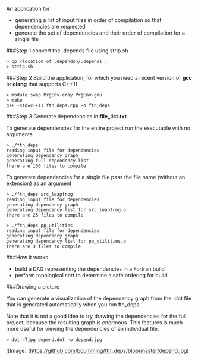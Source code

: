 An application for
- generating a list of input files in order of compilation so that dependencies are respected
- generate the set of dependencies and their order of compilation for a single file

###Step 1
convert the .depends file using strip.sh
```
> cp <location of .depends>/.depends .
> strip.sh
```

###Step 2
Build the application, for which you need a recent version of __gcc__ or __clang__ that supports C++11
```
> module swap PrgEnv-cray PrgEnv-gnu
> make
g++ -std=c++11 ftn_deps.cpp -o ftn_deps
```

###Step 3
Generate dependencies in __file\_list.txt__.

To generate dependencies for the entire project run the executable with no arguments
```
> ./ftn_deps
reading input file for dependencies
generating dependency graph
generating full dependency list
there are 156 files to compile
```

To generate dependencies for a single file pass the file name (without an extension) as an argument
```
> ./ftn_deps src_leapfrog
reading input file for dependencies
generating dependency graph
generating dependency list for src_leapfrog.o
there are 25 files to compile

> ./ftn_deps pp_utilities
reading input file for dependencies
generating dependency graph
generating dependency list for pp_utilities.o
there are 3 files to compile
```

###How it works

- build a DAG representing the dependencies in a Fortran build
- perform topological sort to determine a safe ordering for build

###Drawing a picture

You can generate a visualization of the dependency graph from the .dot file that is generated automatically when you run ftn\_deps.

Note that it is not a good idea to try drawing the dependencies for the full project, because the resulting graph is enormous. This features is much more useful for viewing the dependencies of an individual file.

```
> dot -Tjpg depend.dot -o depend.jpg
```

![Image]
(https://github.com/bcumming/ftn_deps/blob/master/depend.jpg)
